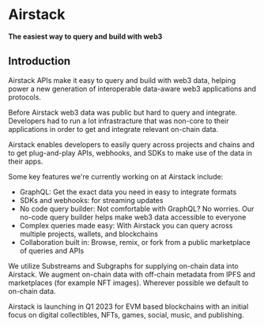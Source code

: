 # Airstack

**The easiest way to query and build with web3**

## Introduction

Airstack APIs make it easy to query and build with web3 data, helping power a new generation of interoperable data-aware web3 applications and protocols. 

Before Airstack web3 data was public but hard to query and integrate. Developers had to run a lot infrastracture that was non-core to their applications in order to get and integrate relevant on-chain data. 

Airstack enables developers to easily query across projects and chains and to get plug-and-play APIs, webhooks, and SDKs to make use of the data in their apps. 

Some key features we're currently working on at Airstack include:
- GraphQL: Get the exact data you need in easy to integrate formats
- SDKs and webhooks: for streaming updates
- No code query builder: Not comfortable with GraphQL? No worries. Our no-code query builder helps make web3 data accessible to everyone
- Complex queries made easy: With Airstack you can query across multiple projects, wallets, and blockchains
- Collaboration built in: Browse, remix, or fork from a public marketplace of queries and APIs

We utilize Substreams and Subgraphs for supplying on-chain data into Airstack. We augment on-chain data with off-chain metadata from IPFS and marketplaces (for example NFT images). Wherever possible we default to on-chain data. 

Airstack is launching in Q1 2023 for EVM based blockchains with an initial focus on digital collectibles, NFTs, games, social, music, and publishing. 
